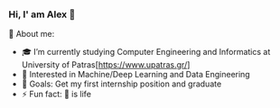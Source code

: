 ### Hi, I' am Alex 👋

📖 About me:
- 🎓 I’m currently studying Computer Engineering and Informatics at University of Patras[https://www.upatras.gr/]
- 🌱 Interested in Machine/Deep Learning and Data Engineering
- 🎯 Goals: Get my first internship position and graduate
- ⚡ Fun fact: 🏀 is life
